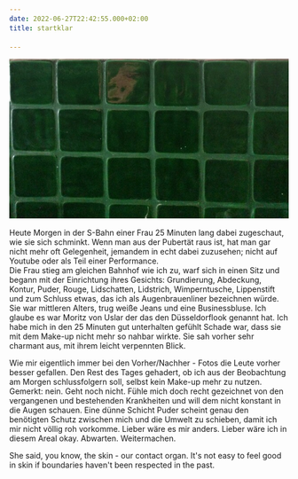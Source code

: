 ```yaml
---
date: 2022-06-27T22:42:55.000+02:00
title: startklar

---
```

![](/uploads/grune-kacheln.jpg)

Heute Morgen in der S-Bahn einer Frau 25 Minuten lang dabei zugeschaut, wie sie sich schminkt. Wenn man aus der Pubertät raus ist, hat man gar nicht mehr oft Gelegenheit, jemandem in echt dabei zuzusehen; nicht auf Youtube oder als Teil einer Performance.  
Die Frau stieg am gleichen Bahnhof wie ich zu, warf sich in einen Sitz und begann mit der Einrichtung ihres Gesichts: Grundierung, Abdeckung, Kontur, Puder, Rouge, Lidschatten, Lidstrich, Wimperntusche, Lippenstift und zum Schluss etwas, das ich als Augenbrauenliner bezeichnen würde. Sie war mittleren Alters, trug weiße Jeans und eine Businessbluse. Ich glaube es war Moritz von Uslar der das den Düsseldorflook genannt hat. Ich habe mich in den 25 Minuten gut unterhalten gefühlt Schade war, dass sie mit dem Make-up nicht mehr so nahbar wirkte. Sie sah vorher sehr charmant aus, mit ihrem leicht verpennten Blick.

Wie mir eigentlich immer bei den Vorher/Nachher - Fotos die Leute vorher besser gefallen. Den Rest des Tages gehadert, ob ich aus der Beobachtung am Morgen schlussfolgern soll, selbst kein Make-up mehr zu nutzen. Gemerkt: nein. Geht noch nicht. Fühle mich doch recht gezeichnet von den vergangenen und bestehenden Krankheiten und will dem nicht konstant in die Augen schauen. Eine dünne Schicht Puder scheint genau den benötigten Schutz zwischen mich und die Umwelt zu schieben, damit ich mir nicht völlig roh vorkomme.  Lieber wäre es mir anders. Lieber wäre ich in diesem Areal okay. Abwarten. Weitermachen.

She said, you know, the skin - our contact organ. It's not easy to feel good in skin if boundaries haven't been respected in the past.